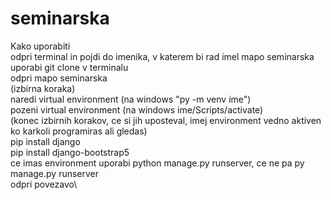 # seminarska

Kako uporabiti\
odpri terminal in pojdi do imenika, v katerem bi rad imel mapo seminarska\
uporabi git clone v terminalu\
odpri mapo seminarska\
(izbirna koraka)\
naredi virtual environment (na windows "py -m venv ime")\
pozeni virtual environment (na windows ime/Scripts/activate)\
(konec izbirnih korakov, ce si jih uposteval, imej environment vedno aktiven ko karkoli programiras ali gledas)\
pip install django\
pip install django-bootstrap5\
ce imas environment uporabi python manage.py runserver, ce ne pa py manage.py runserver\
odpri povezavo\
